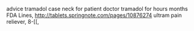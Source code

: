 advice tramadol case neck for patient doctor tramadol for hours months FDA Lines,  http://tablets.springnote.com/pages/10876274 ultram pain reliever,  8-[[, 